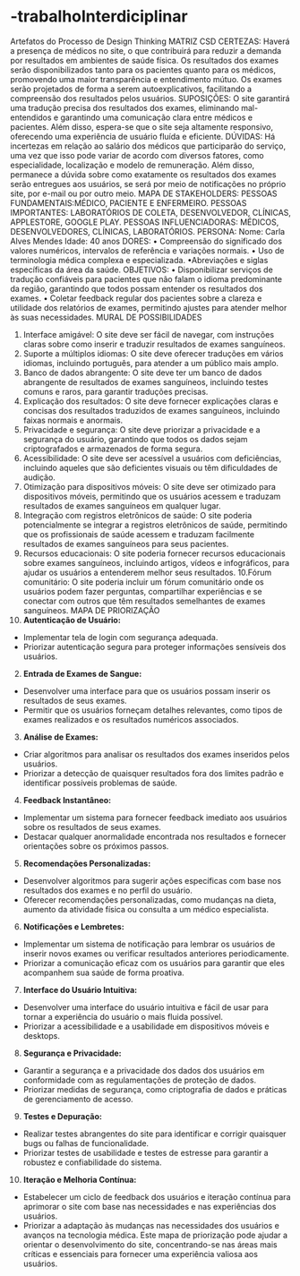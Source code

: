 # -trabalhoInterdiciplinar
Artefatos do Processo de Design Thinking
MATRIZ CSD
CERTEZAS:
Haverá a presença de médicos no site, o que contribuirá para reduzir a demanda
por resultados em ambientes de saúde física. Os resultados dos exames serão
disponibilizados tanto para os pacientes quanto para os médicos, promovendo uma
maior transparência e entendimento mútuo. Os exames serão projetados de forma a
serem autoexplicativos, facilitando a compreensão dos resultados pelos usuários.
SUPOSIÇÕES:
O site garantirá uma tradução precisa dos resultados dos exames, eliminando
mal-entendidos e garantindo uma comunicação clara entre médicos e pacientes.
Além disso, espera-se que o site seja altamente responsivo, oferecendo uma
experiência de usuário fluída e eficiente.
DÚVIDAS:
Há incertezas em relação ao salário dos médicos que participarão do serviço, uma
vez que isso pode variar de acordo com diversos fatores, como especialidade,
localização e modelo de remuneração. Além disso, permanece a dúvida sobre como
exatamente os resultados dos exames serão entregues aos usuários, se será por
meio de notificações no próprio site, por e-mail ou por outro meio.
MAPA DE STAKEHOLDERS:
PESSOAS FUNDAMENTAIS:MÉDICO, PACIENTE E ENFERMEIRO.
PESSOAS IMPORTANTES: LABORATÓRIOS DE COLETA, DESENVOLVEDOR,
CLÍNICAS, APPLESTORE, GOOGLE PLAY.
PESSOAS INFLUENCIADORAS: MÉDICOS, DESENVOLVEDORES, CLÍNICAS,
LABORATÓRIOS.
PERSONA:
Nome: Carla Alves Mendes
Idade: 40 anos
DORES:
• Compreensão do significado dos valores numéricos, intervalos de referência
e variações normais.
• Uso de terminologia médica complexa e especializada.
•Abreviações e siglas específicas da área da saúde.
OBJETIVOS:
• Disponibilizar serviços de tradução confiáveis para pacientes que não falam
o idioma predominante da região, garantindo que todos possam entender os
resultados dos exames.
• Coletar feedback regular dos pacientes sobre a clareza e utilidade dos
relatórios de exames, permitindo ajustes para atender melhor às suas
necessidades.
MURAL DE POSSIBILIDADES
1. Interface amigável: O site deve ser fácil de navegar, com instruções claras
sobre como inserir e traduzir resultados de exames sanguíneos.
2. Suporte a múltiplos idiomas: O site deve oferecer traduções em vários
idiomas, incluindo português, para atender a um público mais amplo.
3. Banco de dados abrangente: O site deve ter um banco de dados abrangente
de resultados de exames sanguíneos, incluindo testes comuns e raros, para
garantir traduções precisas.
4. Explicação dos resultados: O site deve fornecer explicações claras e
concisas dos resultados traduzidos de exames sanguíneos, incluindo faixas
normais e anormais.
5. Privacidade e segurança: O site deve priorizar a privacidade e a segurança
do usuário, garantindo que todos os dados sejam criptografados e
armazenados de forma segura.
6. Acessibilidade: O site deve ser acessível a usuários com deficiências,
incluindo aqueles que são deficientes visuais ou têm dificuldades de audição.
7. Otimização para dispositivos móveis: O site deve ser otimizado para
dispositivos móveis, permitindo que os usuários acessem e traduzam
resultados de exames sanguíneos em qualquer lugar.
8. Integração com registros eletrônicos de saúde: O site poderia potencialmente
se integrar a registros eletrônicos de saúde, permitindo que os profissionais
de saúde acessem e traduzam facilmente resultados de exames sanguíneos
para seus pacientes.
9. Recursos educacionais: O site poderia fornecer recursos educacionais sobre
exames sanguíneos, incluindo artigos, vídeos e infográficos, para ajudar os
usuários a entenderem melhor seus resultados.
10.Fórum comunitário: O site poderia incluir um fórum comunitário onde os
usuários podem fazer perguntas, compartilhar experiências e se conectar
com outros que têm resultados semelhantes de exames sanguíneos.
MAPA DE PRIORIZAÇÃO
1. **Autenticação de Usuário:**
- Implementar tela de login com segurança adequada.
- Priorizar autenticação segura para proteger informações sensíveis dos
usuários.
2. **Entrada de Exames de Sangue:**
- Desenvolver uma interface para que os usuários possam inserir os
resultados de seus exames.
- Permitir que os usuários forneçam detalhes relevantes, como tipos de
exames realizados e os resultados numéricos associados.
3. **Análise de Exames:**
- Criar algoritmos para analisar os resultados dos exames inseridos pelos
usuários.
- Priorizar a detecção de quaisquer resultados fora dos limites padrão e
identificar possíveis problemas de saúde.
4. **Feedback Instantâneo:**
- Implementar um sistema para fornecer feedback imediato aos usuários
sobre os resultados de seus exames.
- Destacar qualquer anormalidade encontrada nos resultados e fornecer
orientações sobre os próximos passos.
5. **Recomendações Personalizadas:**
- Desenvolver algoritmos para sugerir ações específicas com base nos
resultados dos exames e no perfil do usuário.
- Oferecer recomendações personalizadas, como mudanças na dieta,
aumento da atividade física ou consulta a um médico especialista.
6. **Notificações e Lembretes:**
- Implementar um sistema de notificação para lembrar os usuários de inserir
novos exames ou verificar resultados anteriores periodicamente.
- Priorizar a comunicação eficaz com os usuários para garantir que eles
acompanhem sua saúde de forma proativa.
7. **Interface do Usuário Intuitiva:**
- Desenvolver uma interface do usuário intuitiva e fácil de usar para tornar a
experiência do usuário o mais fluida possível.
- Priorizar a acessibilidade e a usabilidade em dispositivos móveis e
desktops.
8. **Segurança e Privacidade:**
- Garantir a segurança e a privacidade dos dados dos usuários em
conformidade com as regulamentações de proteção de dados.
- Priorizar medidas de segurança, como criptografia de dados e práticas de
gerenciamento de acesso.
9. **Testes e Depuração:**
- Realizar testes abrangentes do site para identificar e corrigir quaisquer
bugs ou falhas de funcionalidade.
- Priorizar testes de usabilidade e testes de estresse para garantir a robustez
e confiabilidade do sistema.
10. **Iteração e Melhoria Contínua:**
- Estabelecer um ciclo de feedback dos usuários e iteração contínua para
aprimorar o site com base nas necessidades e nas experiências dos usuários.
- Priorizar a adaptação às mudanças nas necessidades dos usuários e
avanços na tecnologia médica.
Este mapa de priorização pode ajudar a orientar o desenvolvimento do site,
concentrando-se nas áreas mais críticas e essenciais para fornecer uma
experiência valiosa aos usuários.

  
